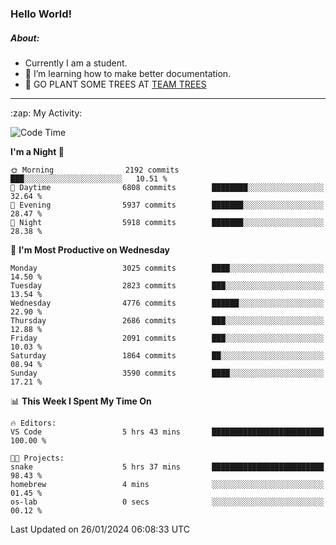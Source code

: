 ### Hello World!

##### About:
- Currently I am a student.
- 🌱 I’m learning how to make better documentation.
- 🌱 GO PLANT SOME TREES AT [TEAM TREES](https://teamtrees.org/)

---
  <summary>:zap: My Activity:</summary>
  
<!--START_SECTION:waka-->
![Code Time](http://img.shields.io/badge/Code%20Time-1%2C274%20hrs%2011%20mins-blue)

**I'm a Night 🦉** 

```text
🌞 Morning                2192 commits        ███░░░░░░░░░░░░░░░░░░░░░░   10.51 % 
🌆 Daytime                6808 commits        ████████░░░░░░░░░░░░░░░░░   32.64 % 
🌃 Evening                5937 commits        ███████░░░░░░░░░░░░░░░░░░   28.47 % 
🌙 Night                  5918 commits        ███████░░░░░░░░░░░░░░░░░░   28.38 % 
```
📅 **I'm Most Productive on Wednesday** 

```text
Monday                   3025 commits        ████░░░░░░░░░░░░░░░░░░░░░   14.50 % 
Tuesday                  2823 commits        ███░░░░░░░░░░░░░░░░░░░░░░   13.54 % 
Wednesday                4776 commits        ██████░░░░░░░░░░░░░░░░░░░   22.90 % 
Thursday                 2686 commits        ███░░░░░░░░░░░░░░░░░░░░░░   12.88 % 
Friday                   2091 commits        ███░░░░░░░░░░░░░░░░░░░░░░   10.03 % 
Saturday                 1864 commits        ██░░░░░░░░░░░░░░░░░░░░░░░   08.94 % 
Sunday                   3590 commits        ████░░░░░░░░░░░░░░░░░░░░░   17.21 % 
```


📊 **This Week I Spent My Time On** 

```text
🔥 Editors: 
VS Code                  5 hrs 43 mins       █████████████████████████   100.00 % 

🐱‍💻 Projects: 
snake                    5 hrs 37 mins       █████████████████████████   98.43 % 
homebrew                 4 mins              ░░░░░░░░░░░░░░░░░░░░░░░░░   01.45 % 
os-lab                   0 secs              ░░░░░░░░░░░░░░░░░░░░░░░░░   00.12 % 
```


 Last Updated on 26/01/2024 06:08:33 UTC
<!--END_SECTION:waka-->
